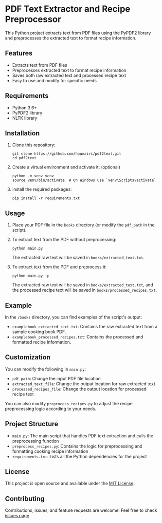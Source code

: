 # PDF Text Extractor and Recipe Preprocessor

This Python project extracts text from PDF files using the PyPDF2 library and preprocesses the extracted text to format recipe information.

## Features

- Extracts text from PDF files
- Preprocesses extracted text to format recipe information
- Saves both raw extracted text and processed recipe text
- Easy to use and modify for specific needs

## Requirements

- Python 3.6+
- PyPDF2 library
- NLTK library

## Installation

1. Clone this repository:
   ```
   git clone https://github.com/houmairi/pdf2text.git
   cd pdf2text
   ```

2. Create a virtual environment and activate it: (optional)
   ```
   python -m venv venv
   source venv/bin/activate  # On Windows use `venv\Scripts\activate`
   ```

3. Install the required packages:
   ```
   pip install -r requirements.txt
   ```

## Usage

1. Place your PDF file in the `books` directory (or modify the `pdf_path` in the script).

2. To extract text from the PDF without preprocessing:
   ```
   python main.py
   ```
   The extracted raw text will be saved in `books/extracted_text.txt`.

3. To extract text from the PDF and preprocess it:
   ```
   python main.py -p
   ```
   The extracted raw text will be saved in `books/extracted_text.txt`, and the processed recipe text will be saved in `books/processed_recipes.txt`.

## Example

In the `/books` directory, you can find examples of the script's output:
- `examplebook_extracted_text.txt`: Contains the raw extracted text from a sample cooking book PDF.
- `examplebook_processed_recipes.txt`: Contains the processed and formatted recipe information.

## Customization

You can modify the following in `main.py`:
- `pdf_path`: Change the input PDF file location
- `extracted_text_file`: Change the output location for raw extracted text
- `processed_recipes_file`: Change the output location for processed recipe text

You can also modify `preprocess_recipes.py` to adjust the recipe preprocessing logic according to your needs.

## Project Structure

- `main.py`: The main script that handles PDF text extraction and calls the preprocessing function
- `preprocess_recipes.py`: Contains the logic for preprocessing and formatting cooking recipe information
- `requirements.txt`: Lists all the Python dependencies for the project

## License

This project is open source and available under the [MIT License](LICENSE).

## Contributing

Contributions, issues, and feature requests are welcome! Feel free to check [issues page](https://github.com/houmairi/pdf2text/issues).